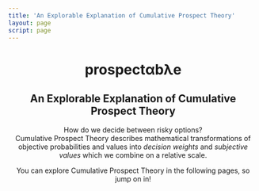 ```yaml
---
title: 'An Explorable Explanation of Cumulative Prospect Theory'
layout: page
script: page
---
```


<header class="pro-index-header">
  <hgroup class="pro-index-titles">
    <h1 class="pro-index-title">
      <span class="prospectable">prospect<span class="math-var">α</span>b<span class="math-var">λ</span>e</span>
    </h1>
    <h2 class="pro-index-subtitle">An Explorable Explanation of Cumulative Prospect Theory</h2>
  </hgroup>
  <div class="pro-index-demo">
    <decision-task running trials="Infinity" duration="3000" iti="1000"></decision-task>
  </div>
  <p class="pro-index-lead">
    How do we decide between risky options?<br>
    Cumulative Prospect Theory describes mathematical transformations of objective probabilities and
    values into <em>decision weights</em> and <em>subjective values</em> which we combine on a
    relative scale.
  </p>
  <p class="pro-index-lead">
    You can explore Cumulative Prospect Theory in the following pages, so jump on in!
  </p>
</header>
